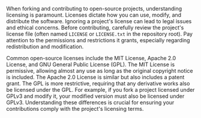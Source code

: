 When forking and contributing to open-source projects, understanding licensing is paramount. Licenses dictate how you can use, modify, and distribute the software. Ignoring a project's license can lead to legal issues and ethical concerns. Before contributing, carefully review the project's license file (often named `LICENSE` or `LICENSE.txt` in the repository root). Pay attention to the permissions and restrictions it grants, especially regarding redistribution and modification.

Common open-source licenses include the MIT License, Apache 2.0 License, and GNU General Public License (GPL). The MIT License is permissive, allowing almost any use as long as the original copyright notice is included. The Apache 2.0 License is similar but also includes a patent grant. The GPL is more restrictive, requiring that any derivative works also be licensed under the GPL. For example, if you fork a project licensed under GPLv3 and modify it, your modified version must also be licensed under GPLv3. Understanding these differences is crucial for ensuring your contributions comply with the project's licensing terms.